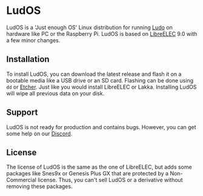 # LudOS

LudOS is a 'Just enough OS' Linux distribution for running [Ludo](https://ludo.libretro.com) on hardware like PC or the Raspberry Pi. LudOS is based on [LibreELEC](https://libreelec.tv) 9.0 with a few minor changes.

## Installation

To install LudOS, you can download the latest release and flash it on a bootable media like a USB drive or an SD card. Flashing can be done using `dd` or [Etcher](https://www.balena.io/etcher/). Just like you would install LibreELEC or Lakka. Installing LudOS will wipe all previous data on your disk.

## Support

LudOS is not ready for production and contains bugs. However, you can get some help on our [Discord](https://discordapp.com/invite/YXYSEQD).

## License

The license of LudOS is the same as the one of LibreELEC, but adds some packages like Snes9x or Genesis Plus GX that are protected by a Non-Commercial license. Thus, you can't sell LudOS or a derivative without removing these packages.
